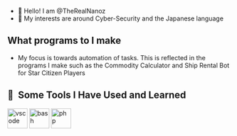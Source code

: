 - 👋 Hello! I am @TheRealNanoz
- 👀 My interests are around Cyber-Security and the Japanese language
## What programs to I make
- My focus is towards automation of tasks. This is reflected in the programs I make such as the Commodity Calculator and Ship Rental Bot for Star Citizen Players
<h2> 🚀 &nbsp;Some Tools I Have Used and Learned</h2>
<p align="left">
<img src="https://cdn.jsdelivr.net/gh/devicons/devicon/icons/vscode/vscode-original.svg" alt="vscode" width="45" height="45"/>
<img src="https://cdn.jsdelivr.net/gh/devicons/devicon/icons/python/python-original.svg" alt="bash" width="45" height="45"/>
<img src="https://cdn.jsdelivr.net/gh/devicons/devicon/icons/rust/rust-original.svg" alt="php" width="45" height="45"/>
</p>
